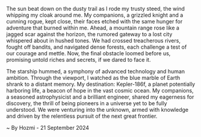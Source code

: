 
The sun beat down on the dusty trail as I rode my trusty steed, the wind whipping my cloak around me. My companions, a grizzled knight and a cunning rogue, kept close, their faces etched with the same hunger for adventure that burned within me. Ahead, a mountain range rose like a jagged scar against the horizon, the rumored gateway to a lost city whispered about in hushed tones. We had crossed treacherous rivers, fought off bandits, and navigated dense forests, each challenge a test of our courage and mettle. Now, the final obstacle loomed before us, promising untold riches and secrets, if we dared to face it. 

The starship hummed, a symphony of advanced technology and human ambition. Through the viewport, I watched as the blue marble of Earth shrank to a distant memory. My destination: Kepler-186f, a planet potentially harboring life, a beacon of hope in the vast cosmic ocean. My companions, a seasoned astrophysicist and a brilliant engineer, shared my eagerness for discovery, the thrill of being pioneers in a universe yet to be fully understood. We were venturing into the unknown, armed with knowledge and driven by the relentless pursuit of the next great frontier. 

~ By Hozmi - 21 September 2024
